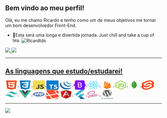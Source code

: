 ## Bem vindo ao meu perfil!
  <div>
  Olá, eu me chamo Ricardo e tenho como um de meus objetivos me tornar um bom desenvolvedor Front-End. 
   
  - 🍵Esta será uma longa e divertida jornada. Just chill and take a cup of tea.
    <img align="center" alt="Ricardtds" height="300em" src="https://i.ibb.co/Y344RSL/ezgif-3-341c5558ab77.gif"/>
  </div>
<div>
  <a href="https://github.com/Ricardtds">
  <img height="170em" src="https://github-readme-stats.vercel.app/api?username=ricardtds&show_icons=true&theme=merko&include_all_commits=true&count_private=true"/>
  <img height="170em" src="https://github-readme-stats.vercel.app/api/top-langs/?username=ricardtds&layout=compact&langs_count=7&theme=merko"/>
</div>
  
---
  
## As linguagens que estudo/estudarei!

<div>
  <img align="center" alt="Ricard-HTML" height="30" width="40" src="https://raw.githubusercontent.com/devicons/devicon/master/icons/html5/html5-original.svg"/>
  <img align="center" alt="Ricard-CSS" height="30" width="40" src="https://raw.githubusercontent.com/devicons/devicon/master/icons/css3/css3-original.svg"/>
  <img align="center" alt="Ricard-JS" height="30" width="40" src="https://raw.githubusercontent.com/devicons/devicon/master/icons/javascript/javascript-original.svg"/>
  <img align="center" alt="Ricard-TypeScript" height="30" width="40" src="https://raw.githubusercontent.com/devicons/devicon/master/icons/typescript/typescript-original.svg"/>
  <img align="center" alt="Ricard-jQuery" height="30" width="40" src="https://raw.githubusercontent.com/devicons/devicon/master/icons/jquery/jquery-original.svg"/>
  <img align="center" alt="Ricard-BootStrap" height="30" width="40" src="https://raw.githubusercontent.com/devicons/devicon/master/icons/bootstrap/bootstrap-original.svg"/>
  <img align="center" alt="Ricard-React" height="30" width="40" src="https://raw.githubusercontent.com/devicons/devicon/master/icons/react/react-original.svg"/>
  <img align="center" alt="Ricard-FireBase" height="30" width="40" src="https://raw.githubusercontent.com/devicons/devicon/master/icons/firebase/firebase-plain.svg"/>
  <img align="center" alt="Ricard-NodeJs" height="30" width="40" src="https://raw.githubusercontent.com/devicons/devicon/master/icons/nodejs/nodejs-original.svg"/>
  <img align="center" alt="Ricard-MongoDB" height="30" width="40" src="https://raw.githubusercontent.com/devicons/devicon/master/icons/mongodb/mongodb-original.svg"/>
  <img align="center" alt="Ricard-Svelte" height="30" width="40" src="https://raw.githubusercontent.com/devicons/devicon/master/icons/svelte/svelte-original.svg"/>
  <img align="center" alt="Ricard-TailWind" height="30" width="40" src="https://raw.githubusercontent.com/devicons/devicon/master/icons/tailwindcss/tailwindcss-plain.svg"/>
  <img align="center" alt="Ricard-Vue" height="30" width="40" src="https://raw.githubusercontent.com/devicons/devicon/master/icons/vuejs/vuejs-original.svg"/>
  <img align="center" alt="Ricard-PHP" height="30" width="40" src="https://raw.githubusercontent.com/devicons/devicon/master/icons/php/php-plain.svg"/>
  <img align="center" alt="Ricard-Laravel" height="30" width="40" src="https://raw.githubusercontent.com/devicons/devicon/master/icons/laravel/laravel-plain.svg"/>
  <img align="center" alt="Ricard-Angular" height="30" width="40" src="https://raw.githubusercontent.com/devicons/devicon/master/icons/angularjs/angularjs-original.svg"/>
  <img align="center" alt="Ricard-Flutter" height="30" width="40" src="https://raw.githubusercontent.com/devicons/devicon/master/icons/flutter/flutter-original.svg"/>
  <img align="center" alt="Ricard-Sass" height="30" width="40" src="https://raw.githubusercontent.com/devicons/devicon/master/icons/sass/sass-original.svg"/>
  <img align="center" alt="Ricard-Wordpress" height="30" width="40" src="https://raw.githubusercontent.com/devicons/devicon/master/icons/wordpress/wordpress-original.svg"/> 
</div>
  
  ---
  
  <a href="https://twitter.com/Ricardo23068009" target="_blank"><img src="https://img.shields.io/badge/Twitter-1DA1F2?style=for-the-badge&logo=twitter&logoColor=white" target="_blank"></a>
  
<!--   ![Snake animation](https://github.com/Ricardtds/Ricardtds/blob/output/github-contribution-grid-snake.svg) -->

